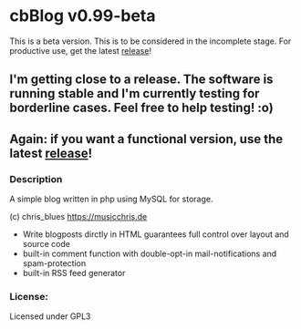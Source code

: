 # cbBlog v0.99-beta
This is a beta version. This is to be considered in the incomplete stage. For productive use, get the latest [release](https://github.com/chris-blues/cbBlog/releases)!

## I'm getting close to a release. The software is running stable and I'm currently testing for borderline cases. Feel free to help testing! :o)
## Again: if you want a functional version, use the latest [release](https://github.com/chris-blues/cbBlog/releases)!

### Description

A simple blog written in php using MySQL for storage.

(c) chris_blues https://musicchris.de

* Write blogposts dirctly in HTML guarantees full control over layout and source code
* built-in comment function with double-opt-in mail-notifications and spam-protection
* built-in RSS feed generator

### License:

Licensed under GPL3
